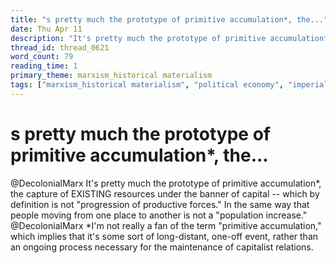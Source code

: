 ```yaml
---
title: "s pretty much the prototype of primitive accumulation*, the..."
date: Thu Apr 11
description: "It's pretty much the prototype of primitive accumulation*, the capture of EXISTING resources under the banner of capital -- which by definition is not..."
thread_id: thread_0621
word_count: 79
reading_time: 1
primary_theme: marxism_historical materialism
tags: ["marxism_historical materialism", "political economy", "imperialism_colonialism"]
---
```


# s pretty much the prototype of primitive accumulation*, the...

@DecolonialMarx It's pretty much the prototype of primitive accumulation*, the capture of EXISTING resources under the banner of capital -- which by definition is not "progression of productive forces." In the same way that people moving from one place to another is not a "population increase." @DecolonialMarx *I'm not really a fan of the term "primitive accumulation," which implies that it's some sort of long-distant, one-off event, rather than an ongoing process necessary for the maintenance of capitalist relations.